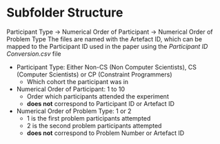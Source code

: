 # Subfolder Structure

Participant Type -> Numerical Order of Participant -> Numerical Order of Problem Type
The files are named with the Artefact ID, which can be mapped to the Participant ID used in the paper using the *Participant ID Conversion.csv* file

- Participant Type: Either Non-CS (Non Computer Scientists), CS (Computer Scientists) or CP (Constraint Programmers)
  - Which cohort the participant was in
- Numerical Order of Participant: 1 to 10
  - Order which participants attended the experiment
  - **does not** correspond to Participant ID or Artefact ID
- Numerical Order of Problem Type: 1 or 2
  - 1 is the first problem participants attempted
  - 2 is the second problem participants attempted
  - **does not** correspond to Problem Number or Artefact ID
